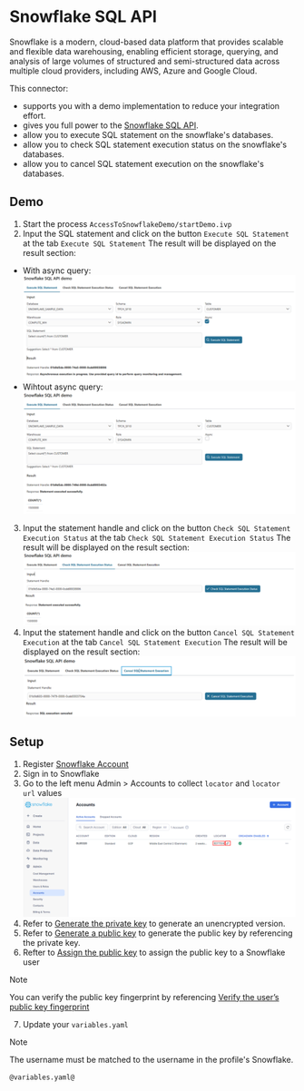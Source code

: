 # Snowflake SQL API

Snowflake is a modern, cloud-based data platform that provides scalable and flexible data warehousing, enabling efficient storage, querying, and analysis of large volumes of structured and semi-structured data across multiple cloud providers, including AWS, Azure and Google Cloud.

This connector:

- supports you with a demo implementation to reduce your integration effort.
- gives you full power to the [Snowflake SQL API](https://docs.snowflake.com/developer-guide/sql-api/index?_fsi=io7jNW4M&_fsi=io7jNW4M#limitations-of-the-sql-api).
- allow you to execute SQL statement on the snowflake's databases.
- allow you to check SQL statement execution status on the snowflake's databases.
- allow you to cancel SQL statement execution on the snowflake's databases.

## Demo

1. Start the process `AccessToSnowflakeDemo/startDemo.ivp`
2. Input the SQL statement and click on the button `Execute SQL Statement` at the tab `Execute SQL Statement`
The result will be displayed on the result section:
- With async query:
![async-query](images/execute-sql-statement-with-async.png)
- Wihtout async query:
![non-async-query](images/execute-sql-statement-without-async.png)
3. Input the statement handle and click on the button `Check SQL Statement Execution Status` at the tab `Check SQL Statement Execution Status`
The result will be displayed on the result section:
![check-sql-statement-execution-status](images/check-sql-statement-execution-status.png)
4. Input the statement handle and click on the button `Cancel SQL Statement Execution` at the tab `Cancel SQL Statement Execution`
The result will be displayed on the result section:
![cancel-sql-statement-execution](images/cancel-sql-statement-execution.png)

## Setup

1. Register [Snowflake Account](https://signup.snowflake.com)
2. Sign in to Snowflake
3. Go to the left menu Admin > Accounts to collect `locator` and `locator url` values
![get-locator](images/get-locator.png)
4. Refer to [Generate the private key](https://docs.snowflake.com/en/user-guide/key-pair-auth#generate-the-private-key) to generate an unencrypted version.
5. Refer to [Generate a public key](https://docs.snowflake.com/en/user-guide/key-pair-auth#generate-a-public-key) to generate the public key by referencing the private key.
6. Refter to [Assign the public key](https://docs.snowflake.com/en/user-guide/key-pair-auth#assign-the-public-key-to-a-snowflake-user) to assign the public key to a Snowflake user
> [!NOTE]
> You can verify the public key fingerprint by referencing [Verify the user’s public key fingerprint](https://docs.snowflake.com/en/user-guide/key-pair-auth#verify-the-user-s-public-key-fingerprint)
7. Update your `variables.yaml`
> [!NOTE]
> The username must be matched to the username in the profile's Snowflake.

```
@variables.yaml@
```
